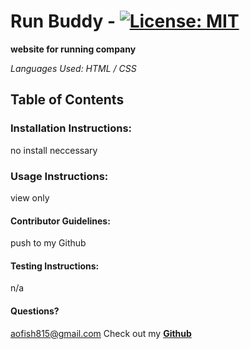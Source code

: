 # Run Buddy - [![License: MIT](https://img.shields.io/badge/License-MIT-yellow.svg)](https://opensource.org/licenses/MIT)
  **website for running company**

  *Languages Used: HTML / CSS*

  ## Table of Contents

  ### Installation Instructions:

  no install neccessary

  ### Usage Instructions:

  view only

  #### Contributor Guidelines:

  push to my Github

  #### Testing Instructions:
  
  n/a

  #### Questions?

  <aofish815@gmail.com>
  Check out my **[Github](https://github.com/superfishal)**

  